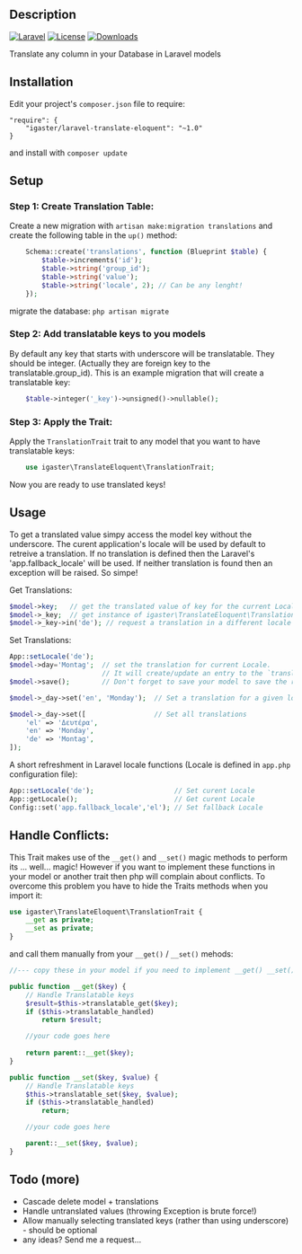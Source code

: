 ## Description
[![Laravel](https://img.shields.io/badge/Laravel-5.x-orange.svg?style=flat-square)](http://laravel.com)
[![License](http://img.shields.io/badge/license-MIT-brightgreen.svg?style=flat-square)](https://tldrlegal.com/license/mit-license)
[![Downloads](https://img.shields.io/packagist/dt/igaster/laravel-translate-eloquent.svg?style=flat-square)](https://packagist.org/packages/igaster/laravel-translate-eloquent)

Translate any column in your Database in Laravel models

## Installation

Edit your project's `composer.json` file to require:

    "require": {
        "igaster/laravel-translate-eloquent": "~1.0"
    }

and install with `composer update`

## Setup

### Step 1: Create Translation Table:

Create a new migration with `artisan make:migration translations` and create the following table in the `up()` method:

```php
    Schema::create('translations', function (Blueprint $table) {
        $table->increments('id');
        $table->string('group_id');
        $table->string('value');
        $table->string('locale', 2); // Can be any lenght!
    });
```

migrate the database: `php artisan migrate`

### Step 2: Add translatable keys to you models

By default any key that starts with underscore will be translatable. They should be integer. (Actually they are foreign key to the translatable.group_id). This is an example migration that will create a translatable key:


```php
    $table->integer('_key')->unsigned()->nullable();
```

### Step 3: Apply the Trait:

Apply the `TranslationTrait` trait to any model that you want to have translatable keys:

```php
    use igaster\TranslateEloquent\TranslationTrait;
```

Now you are ready to use translated keys!

## Usage

To get a translated value simpy access the model key without the underscore. The curent application's locale will be used by default to retreive a translation. If no translation is defined then the Laravel's 'app.fallback_locale' will be used. If neither translation is found then an exception will be raised. So simpe!

Get Translations:

```php
$model->key;   // get the translated value of key for the current Locale
$model->_key;  // get instance of igaster\TranslateEloquent\Translations
$model->_key->in('de'); // request a translation in a different locale
```

Set Translations:

```php
App::setLocale('de');
$model->day='Montag';  // set the translation for current Locale. 
                       // It will create/update an entry to the `translations` table. 
$model->save();        // Don't forget to save your model to save the relationship

$model->_day->set('en', 'Monday');	// Set a translation for a given locale

$model->_day->set([                 // Set all translations
	'el' => 'Δευτέρα',
	'en' => 'Monday',
	'de' => 'Montag',
]);
```

A short refreshment in Laravel locale functions (Locale is defined in `app.php` configuration file):
```php
App::setLocale('de');                    // Set curent Locale
App::getLocale();                        // Get curent Locale
Config::set('app.fallback_locale','el'); // Set fallback Locale
```


## Handle Conflicts:

This Trait makes use of the `__get()` and `__set()` magic methods to perform its ... well... magic! However if you want to implement these functions in your model or another trait then php will complain about conflicts. To overcome this problem you have to hide the Traits methods when you import it:

```php
use igaster\TranslateEloquent\TranslationTrait {
    __get as private; 
    __set as private; 
}
```

and call them manually from your `__get()` / `__set()` mehods:

```php
//--- copy these in your model if you need to implement __get() __set() methods

public function __get($key) {
    // Handle Translatable keys
    $result=$this->translatable_get($key);
    if ($this->translatable_handled)
        return $result;

    //your code goes here
    
    return parent::__get($key);
}

public function __set($key, $value) {
    // Handle Translatable keys
    $this->translatable_set($key, $value);
    if ($this->translatable_handled)
        return;

    //your code goes here

    parent::__set($key, $value);
} 
```

## Todo (more)

* Cascade delete model + translations
* Handle untranslated values (throwing Exception is brute force!)
* Allow manually selecting translated keys (rather than using underscore) - should be optional
* any ideas? Send me a request...